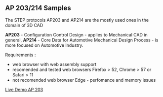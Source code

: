 ## AP 203/214 Samples

 The STEP protocols AP203 and AP214 are the mostly used ones in the domain of 3D CAD

 **AP203** - Configuration Control Design - applies to Mechanical CAD in general,
 **AP214** - Core Data for Automotive Mechanical Design Process - is more focused on Automotive Industry.


Requirements :

* web browser with web assembly support 
* recomended and tested web browsers Firefox > 52, Chrome > 57 or Safari > 11
* not recomended web browser Edge - perfomance and memory issues 

[Live Demo AP 203](sample_ap203.html)

